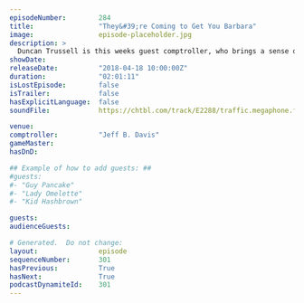 ```yaml
---
episodeNumber:        284
title:                "They&#39;re Coming to Get You Barbara"
image:                episode-placeholder.jpg
description: >
  Duncan Trussell is this weeks guest comptroller, who brings a sense of spirituality that could only be countered by Rob Schrab's chair noises. Featuring Dan Harmon, Duncan Trussell and Rob Schrab.
showDate:             
releaseDate:          "2018-04-18 10:00:00Z"
duration:             "02:01:11"
isLostEpisode:        false
isTrailer:            false
hasExplicitLanguage:  false
soundFile:            https://chtbl.com/track/E2288/traffic.megaphone.fm/STA5654595688.mp3?updated=1596664632

venue:                
comptroller:          "Jeff B. Davis"
gameMaster:           
hasDnD:               

## Example of how to add guests: ##
#guests:
#- "Guy Pancake"
#- "Lady Omelette"
#- "Kid Hashbrown"

guests:
audienceGuests:

# Generated.  Do not change:
layout:               episode
sequenceNumber:       301
hasPrevious:          True
hasNext:              True
podcastDynamiteId:    301
---
```


<!-- The episode description will be rendered here -->
<!-- Add your content below here -->

